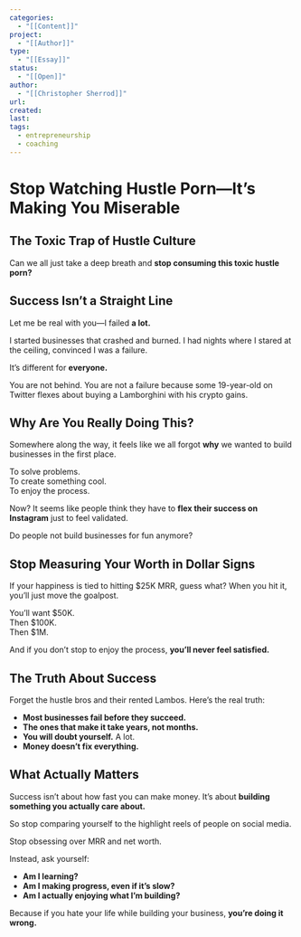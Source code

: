 ```yaml
---
categories:
  - "[[Content]]"
project:
  - "[[Author]]"
type:
  - "[[Essay]]"
status:
  - "[[Open]]"
author:
  - "[[Christopher Sherrod]]"
url: 
created:
last:
tags:
  - entrepreneurship
  - coaching
---
```

# **Stop Watching Hustle Porn—It’s Making You Miserable**  

## **The Toxic Trap of Hustle Culture**  

Can we all just take a deep breath and **stop consuming this toxic hustle porn?**  

## **Success Isn’t a Straight Line**  

Let me be real with you—I failed **a lot.**  

I started businesses that crashed and burned. I had nights where I stared at the ceiling, convinced I was a failure.  

It’s different for **everyone.**  

You are not behind. You are not a failure because some 19-year-old on Twitter flexes about buying a Lamborghini with his crypto gains.  

## **Why Are You Really Doing This?**  

Somewhere along the way, it feels like we all forgot **why** we wanted to build businesses in the first place.  

To solve problems.  
To create something cool.  
To enjoy the process.  

Now? It seems like people think they have to **flex their success on Instagram** just to feel validated.  

Do people not build businesses for fun anymore?  

## **Stop Measuring Your Worth in Dollar Signs**  

If your happiness is tied to hitting $25K MRR, guess what? When you hit it, you’ll just move the goalpost.  

You’ll want $50K.  
Then $100K.  
Then $1M.  

And if you don’t stop to enjoy the process, **you’ll never feel satisfied.**  

## **The Truth About Success**  

Forget the hustle bros and their rented Lambos. Here’s the real truth:  

- **Most businesses fail before they succeed.**  
- **The ones that make it take years, not months.**  
- **You will doubt yourself.** A lot.  
- **Money doesn’t fix everything.**  

## **What Actually Matters**  

Success isn’t about how fast you can make money. It’s about **building something you actually care about.**  

So stop comparing yourself to the highlight reels of people on social media.  

Stop obsessing over MRR and net worth.  

Instead, ask yourself:  

- **Am I learning?**  
- **Am I making progress, even if it’s slow?**  
- **Am I actually enjoying what I’m building?**  

Because if you hate your life while building your business, **you’re doing it wrong.**